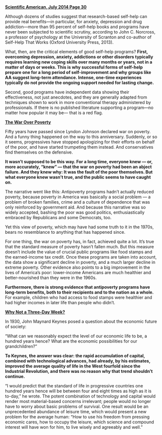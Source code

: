 
**[Scientific American, July 2014 Page 30]()**

Although dozens of studies suggest that research-based self-help can provide real benefits—in particular, for anxiety, depression and drug addiction—more than 95 percent of self-help books and programs have never been subjected to scientific scrutiny, according to John C. Norcross, a professor of psychology at the University of Scranton and co-author of Self-Help That Works (Oxford University Press, 2013). 

What, then, are the critical elements of good self-help programs? **First, overcoming depression, anxiety, addictions or other disorders typically requires learning new coping skills over many months or years, not in a matter of days or weeks. This is why successful forms of self-help prepare one for a long period of self-improvement and why groups like AA suggest long-term attendance. Intense, one-time experiences typically do not provide the ongoing support needed for lasting change.**
Second, good programs have independent data showing their effectiveness, not just anecdotes, and they are generally adapted from techniques shown to work in more conventional therapy administered by professionals. If there is no published literature supporting a program—no matter how popular it may be— that is a red flag.

**[The War Over Poverty](http://www.nytimes.com/2014/01/10/opinion/krugman-the-war-over-poverty.html)**

Fifty years have passed since Lyndon Johnson declared war on poverty. And a funny thing happened on the way to this anniversary. Suddenly, or so it seems, progressives have stopped apologizing for their efforts on behalf of the poor, and have started trumpeting them instead. And conservatives find themselves on the defensive.

**It wasn’t supposed to be this way. For a long time, everyone knew — or, more accurately, “knew” — that the war on poverty had been an abject failure. And they knew why: It was the fault of the poor themselves. But what everyone knew wasn’t true, and the public seems to have caught on.**

The narrative went like this: Antipoverty programs hadn’t actually reduced poverty, because poverty in America was basically a social problem — a problem of broken families, crime and a culture of dependence that was only reinforced by government aid. And because this narrative was so widely accepted, bashing the poor was good politics, enthusiastically embraced by Republicans and some Democrats, too.

Yet this view of poverty, which may have had some truth to it in the 1970s, bears no resemblance to anything that has happened since.

For one thing, the war on poverty has, in fact, achieved quite a lot. It’s true that the standard measure of poverty hasn’t fallen much. But this measure doesn’t include the value of crucial public programs like food stamps and the earned-income tax credit. Once these programs are taken into account, the data show a significant decline in poverty, and a much larger decline in extreme poverty. Other evidence also points to a big improvement in the lives of America’s poor: lower-income Americans are much healthier and better-nourished than they were in the 1960s.

**Furthermore, there is strong evidence that antipoverty programs have long-term benefits, both to their recipients and to the nation as a whole.** For example, children who had access to food stamps were healthier and had higher incomes in later life than people who didn’t.



**[Why Not a Three-Day Week?](http://www.newyorker.com/science/maria-konnikova/three-day-week)**

In 1930, John Maynard Keynes posed a question about the economic future of society:  

“What can we reasonably expect the level of our economic life to be, a hundred years hence?
What are the economic possibilities for our grandchildren?” 

**To Keynes, the answer was clear: the rapid accumulation of capital, combined with technological advances, had already, by his estimates, improved the average quality of life in the West fourfold since the Industrial Revolution, and there was no reason why that trend shouldn’t continue.**


“I would predict that the standard of life in progressive countries one hundred years hence will be between four and eight times as high as it is to-day,” he wrote. The potent combination of technology and capital would render most material-based concerns irrelevant; people would no longer have to worry about basic problems of survival. One result would be an unprecedented abundance of leisure time, which would present a new problem for the average human: “How to use his freedom from pressing economic cares, how to occupy the leisure, which science and compound interest will have won for him, to live wisely and agreeably and well.”
